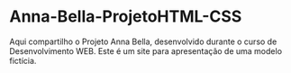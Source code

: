 # Anna-Bella-ProjetoHTML-CSS
 Aqui compartilho o Projeto Anna Bella, desenvolvido durante o curso de Desenvolvimento WEB. Este é um site para apresentação de uma modelo fictícia.
